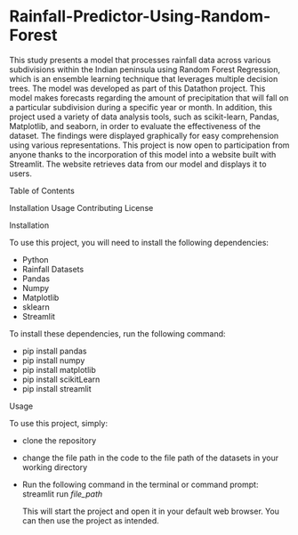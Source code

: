 # Rainfall-Predictor-Using-Random-Forest

This study presents a model that processes rainfall data across various subdivisions within the Indian peninsula using Random Forest Regression, which is an ensemble learning technique that leverages multiple decision trees. The model was developed as part of this Datathon project. This model makes forecasts regarding the amount of precipitation that will fall on a particular subdivision during a specific year or month. In addition, this project used a variety of data analysis tools, such as scikit-learn, Pandas, Matplotlib, and seaborn, in order to evaluate the effectiveness of the dataset. The findings were displayed graphically for easy comprehension using various representations. This project is now open to participation from anyone thanks to the incorporation of this model into a website built with Streamlit. The website retrieves data from our model and displays it to users.


Table of Contents

Installation
Usage
Contributing
License

Installation

To use this project, you will need to install the following dependencies:

- Python
- Rainfall Datasets
- Pandas
- Numpy
- Matplotlib
- sklearn
- Streamlit

To install these dependencies, run the following command:

- pip install pandas
- pip install numpy
- pip install matplotlib
- pip install scikitLearn
- pip install streamlit

Usage

To use this project, simply:
- clone the repository
- change the file path in the code to the file path of the datasets in your working directory
- Run the following command in the terminal or command prompt:
    streamlit run _file_path_
    
  This will start the project and open it in your default web browser. You can then use the project as intended.
